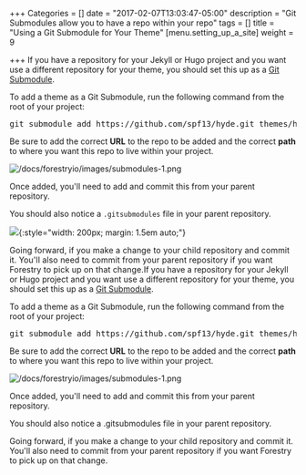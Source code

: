 +++
Categories = []
date = "2017-02-07T13:03:47-05:00"
description = "Git Submodules allow you to have a repo within your repo"
tags = []
title = "Using a Git Submodule for Your Theme"
[menu.setting_up_a_site]
weight = 9

+++
If you have a repository for your Jekyll or Hugo project and you want use a different repository for your theme, you should set this up as a [Git Submodule](https://git-scm.com/book/en/v2/Git-Tools-Submodules).

To add a theme as a Git Submodule, run the following command from the root of your project:

<pre class="hljs">git submodule add https://github.com/spf13/hyde.git themes/hyde</pre>

Be sure to add the correct **URL** to the repo to be added and the correct **path** to where you want this repo to live within your project.

![/docs/forestryio/images/submodules-1.png](/docs/forestryio/images/submodules-1.png)

Once added, you'll need to add and commit this from your parent repository.

You should also notice a `.gitsubmodules` file in your parent repository.

<span class="image-wrapper media-wrapper" contenteditable="false"></span>

![](/docs/forestryio/images/git%20submodule.png){:style="width: 200px; margin: 1.5em auto;"}

<span style="letter-spacing: 0.01em;">Going forward, if you make a change to your child repository and commit it. You'll also need to commit from your parent repository if you want Forestry to pick up on that change.</span>If you have a repository for your Jekyll or Hugo project and you want use a different repository for your theme, you should set this up as a [Git Submodule](https://git-scm.com/book/en/v2/Git-Tools-Submodules).

To add a theme as a Git Submodule, run the following command from the root of your project:

<pre class="hljs">git submodule add https://github.com/spf13/hyde.git themes/hyde</pre>

Be sure to add the correct **URL** to the repo to be added and the correct **path** to where you want this repo to live within your project.

![/docs/forestryio/images/submodules-1.png](/docs/forestryio/images/submodules-1.png)

Once added, you'll need to add and commit this from your parent repository.

You should also notice a .gitsubmodules file in your parent repository.

Going forward, if you make a change to your child repository and commit it. You'll also need to commit from your parent repository if you want Forestry to pick up on that change.